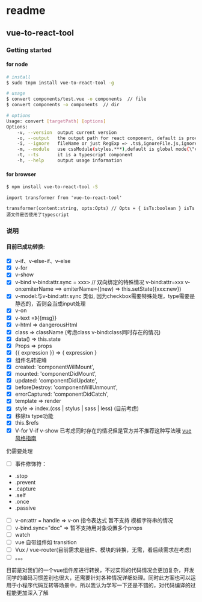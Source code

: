 # readme

## vue-to-react-tool

### Getting started
#### for node
```bash
# install
$ sudo tnpm install vue-to-react-tool -g

# usage
$ convert components/test.vue -o components  // file
$ convert components -o components  // dir

# options
Usage: convert [targetPath] [options]
Options:
	-v, --version  output current version
	-o, --output   the output path for react component, default is process.cwd()/react__from__vue
	-i, --ignore   fileName or just RegExp => .ts$,ignoreFile.js,ignoreDir  default: node_modules
	-m, --module   use cssModule(styles.***),default is global mode(\"class-name\")
	-t, --ts       it is a typescript component
	-h, --help     output usage information
```
#### for browser

```bash
$ npm install vue-to-react-tool -S
```
```javascipt
import transformer from 'vue-to-react-tool'

transformer(content:string, opts:Opts) // Opts = { isTs:boolean } isTs源文件是否使用了typescript
```

### 说明
#### 目前已成功转换:

- [x] v-if、v-else-if、v-else
- [x] v-for
- [x] v-show
- [x] v-bind
v-bind:attr.sync = xxx>  // 双向绑定的特殊情况
	v-bind:attr=xxx
	v-on:emiterName  ==> emiterName={(new) => this.setState({xxx:new})
- [x] v-model:与v-bind:attr.sync 类似, 因为checkbox需要特殊处理，type需要是静态的，否则会当成input处理
- [x] v-on
- [x] v-text <span v-text="msg"></span> =》<span>{{msg}}</span>
- [x] v-html => dangerousHtml
- [x] class => className (考虑class   v-bind:class同时存在的情况)
- [x] data() => this.state
- [x] Props => props
- [x] {{ expression }} =>  { expression } 
- [x]  组件名转驼峰
- [x]   created: 'componentWillMount',
- [x]   mounted: 'componentDidMount',
- [x]   updated: 'componentDidUpdate',
- [x]   beforeDestroy: 'componentWillUnmount',
- [x]   errorCaptured: 'componentDidCatch',
- [x]   template =>  render
- [x]   style => index.(css | stylus | sass | less) (目前考虑)
- [x]  移除ts type功能
- [x] this.$refs
- [x] V-for V-if v-show 已考虑同时存在的情况但是官方并不推荐这种写法哦 [vue风格指南][1]

仍需要处理
- [ ] 事件修饰符：
 * .stop
 * .prevent
 * .capture
 * .self
 * .once
 * .passive
- [ ] v-on:attr = handle  => v-on 指令表达式 暂不支持 模板字符串的情况
- [ ] v-bind.sync="doc" => 暂不支持用对象设置多个props
- [ ] watch
- [ ] vue 自带组件如 transition
- [ ] Vux / vue-router(目前需求是组件、模块的转换，无需，看后续需求在考虑)
- [ ] 。。。

目前是对我们的一个vue组件库进行转换，不过实际的代码情况会更加复杂，开发同学的编码习惯差别也很大，还需要针对各种情况详细处理。同时此方案也可以运用于小程序代码互转等场景中，所以我认为学写一下还是不错的，对代码编译的过程能更加深入了解


[1]: https://cn.vuejs.org/v2/style-guide/
